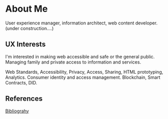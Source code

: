 # About Me

User experience manager, information architect, web content developer.
(under construction....)

## UX Interests
I'm interested in making web accessible and safe or the general public.  Managing family and private access to information and services.

Web Standards, Accessibility, Privacy, Access, Sharing, HTML prototyping, Analytics. Consumer identity and access management.  Blockchain, Smart Contracts, DID.

## References
[Bibliograhy](reading.md)


